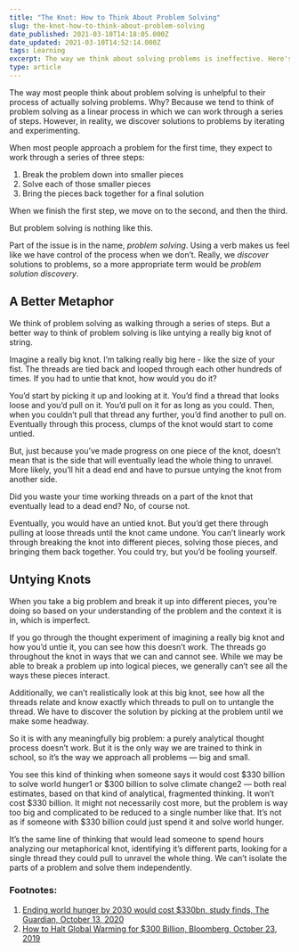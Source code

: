 ```yaml
---
title: "The Knot: How to Think About Problem Solving"
slug: the-knot-how-to-think-about-problem-solving
date_published: 2021-03-10T14:18:05.000Z
date_updated: 2021-03-10T14:52:14.000Z
tags: Learning
excerpt: The way we think about solving problems is ineffective. Here's how we should think about them.
type: article
---
```


The way most people think about problem solving is unhelpful to their process of actually solving problems. Why? Because we tend to think of problem solving as a linear process in which we can work through a series of steps. However, in reality, we discover solutions to problems by iterating and experimenting.

When most people approach a problem for the first time, they expect to work through a series of three steps:

1. Break the problem down into smaller pieces
2. Solve each of those smaller pieces
3. Bring the pieces back together for a final solution

When we finish the first step, we move on to the second, and then the third.

But problem solving is nothing like this.

Part of the issue is in the name, *problem solving*. Using a verb makes us feel like we have control of the process when we don’t. Really, we *discover* solutions to problems, so a more appropriate term would be *problem solution discovery*.

## A Better Metaphor

We think of problem solving as walking through a series of steps. But a better way to think of problem solving is like untying a really big knot of string.

Imagine a really big knot. I’m talking really big here - like the size of your fist. The threads are tied back and looped through each other hundreds of times. If you had to untie that knot, how would you do it?

You’d start by picking it up and looking at it. You’d find a thread that looks loose and you’d pull on it. You’d pull on it for as long as you could. Then, when you couldn’t pull that thread any further, you’d find another to pull on. Eventually through this process, clumps of the knot would start to come untied.

But, just because you’ve made progress on one piece of the knot, doesn’t mean that is the side that will eventually lead the whole thing to unravel. More likely, you’ll hit a dead end and have to pursue untying the knot from another side.

Did you waste your time working threads on a part of the knot that eventually lead to a dead end? No, of course not.

Eventually, you would have an untied knot. But you’d get there through pulling at loose threads until the knot came undone. You can’t linearly work through breaking the knot into different pieces, solving those pieces, and bringing them back together. You could try, but you’d be fooling yourself.

## Untying Knots

When you take a big problem and break it up into different pieces, you’re doing so based on your understanding of the problem and the context it is in, which is imperfect.

If you go through the thought experiment of imagining a really big knot and how you’d untie it, you can see how this doesn’t work. The threads go throughout the knot in ways that we can and cannot see. While we may be able to break a problem up into logical pieces, we generally can’t see all the ways these pieces interact.

Additionally, we can’t realistically look at this big knot, see how all the threads relate and know exactly which threads to pull on to untangle the thread. We have to discover the solution by picking at the problem until we make some headway.

So it is with any meaningfully big problem: a purely analytical thought process doesn’t work. But it is the only way we are trained to think in school, so it’s the way we approach all problems — big and small.

You see this kind of thinking when someone says it would cost $330 billion to solve world hunger1 or $300 billion to solve climate change2 — both real estimates, based on that kind of analytical, fragmented thinking. It won’t cost $330 billion. It might not necessarily cost more, but the problem is way too big and complicated to be reduced to a single number like that. It’s not as if someone with $330 billion could just spend it and solve world hunger.

It’s the same line of thinking that would lead someone to spend hours analyzing our metaphorical knot, identifying it’s different parts, looking for a single thread they could pull to unravel the whole thing. We can’t isolate the parts of a problem and solve them independently.

### Footnotes:

1. [Ending world hunger by 2030 would cost $330bn, study finds, The Guardian, October 13, 2020](https://www.theguardian.com/global-development/2020/oct/13/ending-world-hunger-by-2030-would-cost-330bn-study-finds)
2. [How to Halt Global Warming for $300 Billion, Bloomberg, October 23, 2019](https://www.bloomberg.com/news/articles/2019-10-23/how-to-halt-global-warming-for-300-billion)
